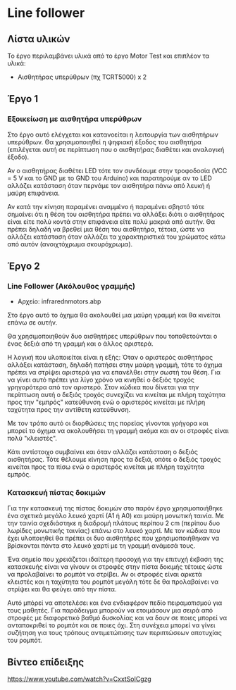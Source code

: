 # Line follower

## Λίστα υλικών

Το έργο περιλαμβάνει υλικά από το έργο Motor Test και επιπλέον τα υλικά:

* Αισθητήρας υπερύθρων (πχ TCRT5000) x 2

## Έργο 1

### Εξοικείωση με αισθητήρα υπερύθρων

Στο έργο αυτό ελέγχεται και κατανοείται η λειτουργία των αισθητήρων υπερύθρων. Θα χρησιμοποιηθεί η ψηφιακή έξοδος του αισθητήρα (επιλέγεται αυτή σε περίπτωση που ο αισθητήρας διαθέτει και αναλογική έξοδο). 

Αν ο αισθητήρας διαθέτει LED τότε τον συνδέουμε στην τροφοδοσία (VCC = 5 V και το GND με το GND του Arduino) και παρατηρούμε αν το LED αλλάζει κατάσταση όταν περνάμε τον αισθητήρα πάνω από λευκή ή μαύρη επιφάνεια.

Αν κατά την κίνηση παραμένει αναμμένο ή παραμένει σβηστό τότε σημαίνει ότι η θέση του αισθητήρα πρέπει να αλλάξει διότι ο αισθητήρας είναι είτε πολύ κοντά στην επιφάνεια είτε πολύ μακριά από αυτήν. Θα πρέπει δηλαδή να βρεθεί μια θέση του αισθητήρα, τέτοια, ώστε να αλλάζει κατάσταση όταν αλλάζει τα χαρακτηριστικά του χρώματος κάτω από αυτόν (ανοιχτόχρωμα σκουρόχρωμα).



## Έργο 2

### Line Follower (Ακόλουθος γραμμής)

* Αρχείο: infrarednmotors.abp

Στο έργο αυτό το όχημα θα ακολουθεί μια μαύρη γραμμή και θα κινείται επάνω σε αυτήν.

Θα χρησιμοποιηθούν δυο αισθητήρες υπερύθρων που τοποθετούνται ο ένας δεξιά από τη γραμμή και ο άλλος αριστερά. 

Η λογική που υλοποιείται είναι η εξής: Όταν ο αριστερός αισθητήρας αλλάξει κατάσταση, δηλαδή πατήσει στην μαύρη γραμμή, τότε το όχημα πρέπει να στρίψει αριστερά για να επανέλθει στην σωστή του θέση. Για να γίνει αυτό πρέπει για λίγο χρόνο να κινηθεί ο δεξιός τροχός γρηγορότερα από τον αριστερό. Στον κώδικα που δίνεται για την περίπτωση αυτή ο δεξιός τροχός συνεχίζει να κινείται με πλήρη ταχύτητα προς την "εμπρός" κατεύθυνση ενώ ο αριστερός κινείται με πλήρη ταχύτητα προς την αντίθετη κατεύθυνση. 

Με τον τρόπο αυτό οι διορθώσεις της πορείας γίνονται γρήγορα και μπορεί το όχημα να ακολουθήσει τη γραμμή ακόμα και αν οι στροφές είναι πολύ "κλειστές".

Κάτι αντίστοιχο συμβαίνει και όταν αλλάζει κατάσταση ο δεξιός αισθητήρας. Τότε θέλουμε κίνηση προς τα δεξιά, οπότε ο δεξιός τροχός κινείται προς τα πίσω ενώ ο αριστερός κινείται με πλήρη ταχύτητα εμπρός.  

### Κατασκευή πίστας δοκιμών
Για την κατασκευή της πίστας δοκιμών στο παρόν έργο χρησιμοποιήθηκε ένα σχετικά μεγάλο λευκό χαρτί (Α1 ή Α0) και μαύρη μονωτική ταινία. Με την ταινία σχεδιάστηκε η διαδρομή πλάτους περίπου 2 cm (περίπου δυο λωρίδες μονωτικής ταινίας) επάνω στο λευκό χαρτί. Με τον κώδικα που έχει υλοποιηθεί θα πρέπει οι δυο αισθητήρες που χρησιμοποιήθηκαν να βρίσκονται πάντα στο λευκό χαρτί με τη γραμμή ανάμεσά τους. 

Ένα σημείο που χρειάζεται ιδαίτερη προσοχή για την επιτυχή έκβαση της κατασκευής είναι να γίνουν οι στροφές στην πίστα δοκιμής τέτοιες ώστε να προλαβαίνει το ρομπότ να στρίβει. Αν οι στροφές είναι αρκετά κλειστές και η ταχύτητα του ρομπότ μεγάλη τότε δε θα προλαβαίνει να στρίψει και θα φεύγει από την πίστα. 

Αυτό μπόρεί να αποτελέσει και ένα ενδιαφέρον πεδίο πειραματισμού για τους μαθητές. Για παράδειγμα μπορούν να ετοιμάσουν μια σειρά από στροφές με διαφορετικό βαθμό δυσκολίας και να δουν σε ποιες μπορεί να ανταποκριθεί το ρομπότ και σε ποιες όχι. Στη συνέχεια μπορεί να γίνει συζήτηση για τους τρόπους αντιμετώπισης των περιπτώσεων αποτυχίας του ρομπότ. 

## Βίντεο επίδειξης

https://www.youtube.com/watch?v=CxxtSoICgzg 

